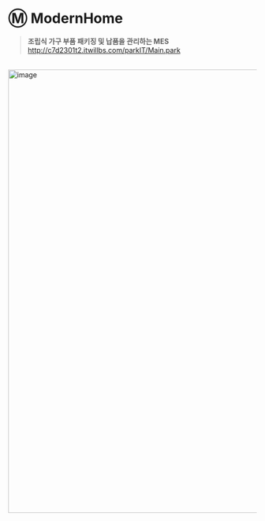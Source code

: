 # Ⓜ️ ModernHome
> <b>조립식 가구 부품 패키징 및 납품을 관리하는 MES</b> <br>
  http://c7d2301t2.itwillbs.com/parkIT/Main.park

<br>

<img width="900" alt="image" src="https://github.com/KimGyuri0526/ModernHome/assets/126050288/f4c12a3e-830f-4d66-ae75-f666e772c700">

<br>
